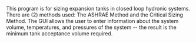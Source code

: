 This program is for sizing expansion tanks in closed loop hydronic systems. There are (2) methods used: The ASHRAE Method and the Critical Sizing Method. The GUI allows the user to enter information about the system volume, temperatures, and pressures of the system -- the result is the minimum tank acceptance volume required.
